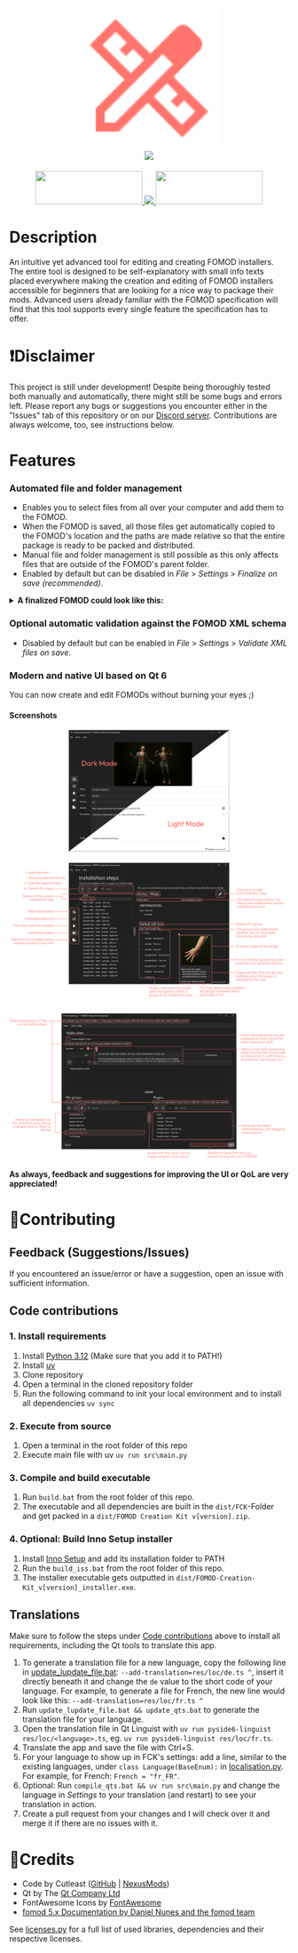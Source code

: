 <p align="center">
  <picture>
    <img alt="" src="res/icons/icon.svg" width=256 height=256>
  </picture>
  <br>
  <img src="https://i.imgur.com/X2DgVAF.png" width="1000px" />
  <br>
  <br>
  <a href="https://discord.gg/pqEHdWDf8z"><img src="https://i.imgur.com/VMdA0q7.png" width="193px" height="60px"/> </a>
  <a href="https://www.nexusmods.com/site/mods/1366"><img src="https://i.imgur.com/STsBXT6.png" height="60px"/> </a>
  <a href="https://ko-fi.com/cutleast"><img src="https://i.imgur.com/KcPrhK5.png" width="193px" height="60px"/> </a>
  <br>
</p>

# Description

An intuitive yet advanced tool for editing and creating FOMOD installers. The entire tool is designed to be self-explanatory with small info texts placed everywhere
making the creation and editing of FOMOD installers accessible for beginners that are looking for a nice way to package their mods.
Advanced users already familiar with the FOMOD specification will find that this tool supports every single feature the specification has to offer.

# ❗Disclaimer

This project is still under development! Despite being thoroughly tested both manually and automatically, there might still be some bugs and errors left.
Please report any bugs or suggestions you encounter either in the "Issues" tab of this repository or on our [Discord server](https://discord.gg/pqEHdWDf8z).
Contributions are always welcome, too, see instructions below.

# Features

### Automated file and folder management

- Enables you to select files from all over your computer and add them to the FOMOD.
- When the FOMOD is saved, all those files get automatically copied to the FOMOD's location and the paths are made relative so that the entire package is ready to be packed and distributed.
- Manual file and folder management is still possible as this only affects files that are outside of the FOMOD's parent folder.
- Enabled by default but can be disabled in *File* > *Settings* > *Finalize on save (recommended)*.

<details>
  <summary><b>A finalized FOMOD could look like this:</b></summary>

```
  fomod/
  ├─ ModuleConfig.xml
  ├─ info.xml
  ├─ ModuleImage/
  │  └─ example.png
  ├─ images/
  │  └─ Example Install Step/
  │     └─ Example Group/
  │        └─ Example Plugin/
  │           └─ example.jpg
  └─ files/
      ├─ install_steps/
      │  └─ Example Install Step/
      │     └─ Example Group/
      │        └─ Example Plugin/
      │           └─ example.esl
      ├─ required_install_files/
      │   ├─ interface/
      │   │  └─ translations/
      │   │     └─ example_english.txt
      │   └─ example.esp
      ├─ conditional_install_files.0/
      │   └─ example_patch.esp
      └─ conditional_install_files.1/
          └─ interface/
              └─ translations/
                  └─ example_german.txt
```

</details>

### Optional automatic validation against the FOMOD XML schema

- Disabled by default but can be enabled in *File* > *Settings* > *Validate XML files on save*.

### Modern and native UI based on Qt 6

You can now create and edit FOMODs without burning your eyes ;)

#### Screenshots

<p align="center">
  <picture>
    <img alt="" src="res/images/README/UI_Light_Dark_1080p.png">
  </picture>
  <br>
  <br>
  <picture>
    <img alt="" src="res/images/README/UI_StepListEditorTab_annotated_affinity.png">
  </picture>
  <br>
  <br>
  <picture>
    <img alt="" src="res/images/README/UI_InstallStepEditorWidget_annotated.png">
  </picture>
</p>

**As always, feedback and suggestions for improving the UI or QoL are very appreciated!**

# 🫶Contributing

## Feedback (Suggestions/Issues)

If you encountered an issue/error or have a suggestion, open an issue with sufficient information.

## Code contributions

### 1. Install requirements

1. Install [Python 3.12](https://www.python.org/downloads/) (Make sure that you add it to PATH!)
2. Install [uv](https://github.com/astral-sh/uv#installation)
3. Clone repository
4. Open a terminal in the cloned repository folder
5. Run the following command to init your local environment and to install all dependencies
   `uv sync`

### 2. Execute from source

1. Open a terminal in the root folder of this repo
2. Execute main file with uv
   `uv run src\main.py`

### 3. Compile and build executable

1. Run `build.bat` from the root folder of this repo.
2. The executable and all dependencies are built in the `dist/FCK`-Folder and get packed in a `dist/FOMOD Creation Kit v[version].zip`.

### 4. Optional: Build Inno Setup installer

1. Install [Inno Setup](https://jrsoftware.org/download.php/is.exe) and add its installation folder to PATH
2. Run the `build_iss.bat` from the root folder of this repo.
3. The installer executable gets outputted in `dist/FOMOD-Creation-Kit_v[version]_installer.exe`.

## Translations

Make sure to follow the steps under [Code contributions](#code-contributions) above to install all requirements, including the Qt tools to translate this app.

1. To generate a translation file for a new language, copy the following line in [update_lupdate_file.bat](./update_lupdate_file.bat):
`--add-translation=res/loc/de.ts ^`, insert it directly beneath it and change the `de` value to the short code of your language.
For example, to generate a file for French, the new line would look like this: `--add-translation=res/loc/fr.ts ^`
2. Run `update_lupdate_file.bat && update_qts.bat` to generate the translation file for your language.
3. Open the translation file in Qt Linguist with `uv run pyside6-linguist res/loc/<language>.ts`, eg. `uv run pyside6-linguist res/loc/fr.ts`.
4. Translate the app and save the file with Ctrl+S.
5. For your language to show up in FCK's settings: add a line, similar to the existing languages, under `class Language(BaseEnum):` in [localisation.py](./src/core/utilities/localisation.py). For example, for French: `French = "fr_FR"`.
6. Optional: Run `compile_qts.bat && uv run src\main.py` and change the language in *Settings* to your translation (and restart) to see your translation in action.
7. Create a pull request from your changes and I will check over it and merge it if there are no issues with it.

# 🔗Credits

- Code by Cutleast ([GitHub](https://github.com/Cutleast) | [NexusMods](https://next.nexusmods.com/profile/Cutleast))
- Qt by The [Qt Company Ltd](https://qt.io)
- FontAwesome Icons by [FontAwesome](https://github.com/FortAwesome/Font-Awesome)
- [fomod 5.x Documentation by Daniel Nunes and the fomod team](https://fomod-docs.readthedocs.io/en/latest/index.html)

See [licenses.py](./src/core/utilities/licenses.py) for a full list of used libraries, dependencies and their respective licenses.
